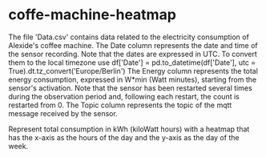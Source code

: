 # coffe-machine-heatmap
The file 'Data.csv' contains data related to the electricity consumption of Alexide's coffee machine.
The Date column represents the date and time of the sensor recording. Note that the dates are expressed in UTC.
To convert them to the local timezone use
df['Date'] = pd.to_datetime(df['Date'], utc = True).dt.tz_convert('Europe/Berlin')
The Energy column represents the total energy consumption, expressed in W*min (Watt minutes), starting from the sensor's activation.
Note that the sensor has been restarted several times during the observation period and, following each restart, the count is restarted from 0.
The Topic column represents the topic of the mqtt message received by the sensor.

Represent total consumption in kWh (kiloWatt hours) with a heatmap that has the x-axis as the hours of the day and the y-axis as the day of the week.
